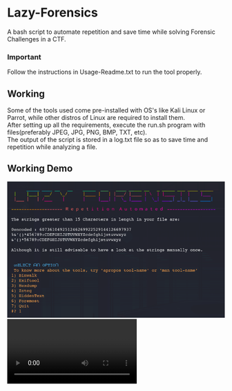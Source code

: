 # Lazy-Forensics
A bash script to automate repetition and save time while solving Forensic Challenges in a CTF.

### Important
Follow the instructions in Usage-Readme.txt to run the tool properly. <br>

## Working
Some of the tools used come pre-installed with OS's like Kali Linux or Parrot, while other distros of Linux are required to install them.<br>
After setting up all the requirements, execute the run.sh program with files(preferably JPEG, JPG, PNG, BMP, TXT, etc). <br>
The output of the script is stored in a log.txt file so as to save time and repetition while analyzing a file.

## Working Demo
![](WelcomeScreen1.png)
![](Lazy-Forensics.webm)
